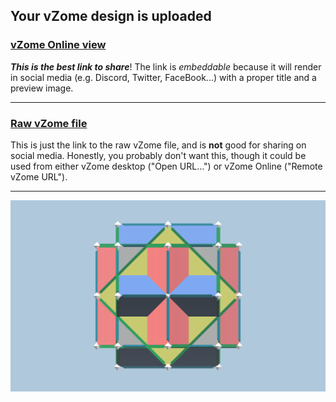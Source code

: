 ## Your vZome design is uploaded

### [vZome Online view][embed]

***This is the best link to share***!  The link is *embeddable* because it will render in social media (e.g. Discord, Twitter, FaceBook...) with a proper title and a preview image.

---

### [Raw vZome file][raw]

This is just the link to the raw vZome file, and is **not** good for
sharing on social media.
Honestly, you probably don't want this, though it could be used from either
vZome desktop ("Open URL...") or vZome Online ("Remote vZome URL").

---

![Image](<Compound-of-3 Cubes-Plus-1.png>)


[embed]: <https://vzome.com/app/embed.py?url=https://raw.githubusercontent.com/John-Kostick/vzome-sharing/main/2021/11/22/17-54-18-Compound-of-3%2BCubes-Plus-1/Compound-of-3+Cubes-Plus-1.vZome>
[raw]: <https://raw.githubusercontent.com/John-Kostick/vzome-sharing/main/2021/11/22/17-54-18-Compound-of-3+Cubes-Plus-1/Compound-of-3 Cubes-Plus-1.vZome>
